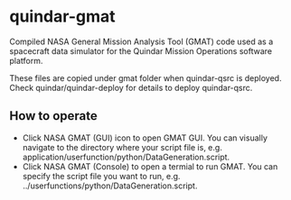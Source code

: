 # quindar-gmat
Compiled NASA General Mission Analysis Tool (GMAT) code used as a spacecraft data simulator for the Quindar Mission Operations software platform.

These files are copied under gmat folder when quindar-qsrc is deployed.  Check quindar/quindar-deploy for details to deploy quindar-qsrc. 

## How to operate
* Click NASA GMAT (GUI) icon to open GMAT GUI.  You can visually navigate to the directory where your script file is, e.g. application/userfunction/python/DataGeneration.script.
* Click NASA GMAT (Console) to open a termial to run GMAT.  You can specify the script file you want to run, e.g. ../userfunctions/python/DataGeneration.script.
